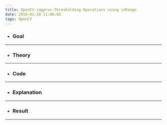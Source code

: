 ```yaml
---
title: OpenCV-imgproc-Thresholding Operations using inRange
date: 2018-01-28 11:06:03
tags: OpenCV
---
```

- ### Goal

---
- ### Theory

---
- ### Code

---
- ### Explanation

---
- ### Result

---
